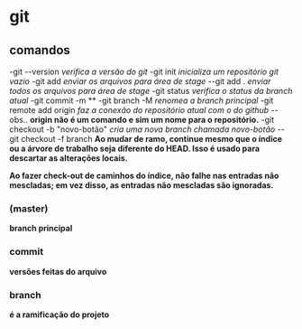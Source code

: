 

# git

## comandos

-git --version *verifica a versão do git*
-git init *inicializa um repositório git vazio*
-git add *enviar os arquivos para área de stage*
--git add . *enviar todos os arquivos para área de stage*
-git status *verifica o status da branch atual*
-git commit -m **
-git branch -M *renomea a branch principal*
-git remote add origin *faz a conexão do repositório atual com o do github*
--obs.. **origin não é um comando e sim um nome para o repositório.**
-git checkout -b "novo-botão" *cria uma nova branch chamada novo-botão*
--git checkout -f branch
**Ao mudar de ramo, continue mesmo que o índice ou a árvore de trabalho seja diferente do HEAD. Isso é usado para descartar as alterações locais.**

**Ao fazer check-out de caminhos do índice, não falhe nas entradas não mescladas; em vez disso, as entradas não mescladas são ignoradas.**


### (master)

**branch principal**

### commit

**versões feitas do arquivo**

### branch
**é a ramificação do projeto**